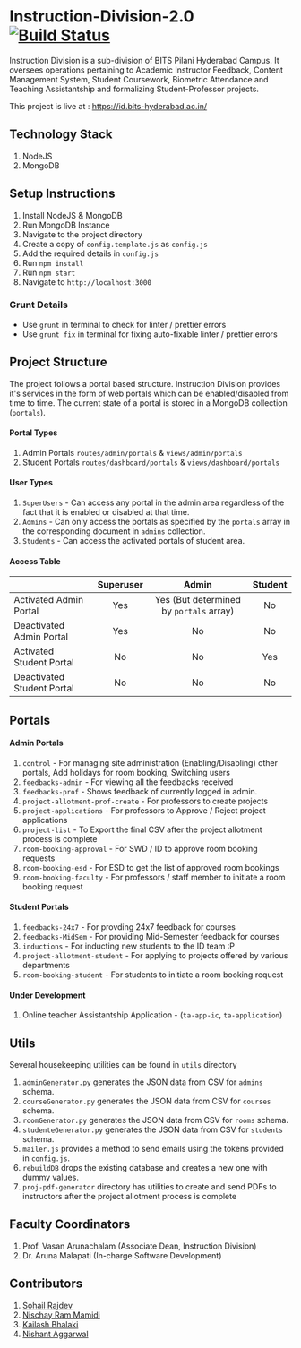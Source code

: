 # Instruction-Division-2.0 [![Build Status](https://travis-ci.com/ID-BPHC/Instruction-Division-2.0.svg?branch=master)](https://travis-ci.com/ID-BPHC/Instruction-Division-2.0)
Instruction Division is a sub-division of BITS Pilani Hyderabad Campus. It oversees operations pertaining to Academic Instructor Feedback, Content Management System, Student Coursework, Biometric Attendance and Teaching Assistantship and formalizing Student-Professor projects.

This project is live at : https://id.bits-hyderabad.ac.in/

## Technology Stack
1. NodeJS
1. MongoDB

## Setup Instructions
1. Install NodeJS & MongoDB
1. Run MongoDB Instance
1. Navigate to the project directory
1. Create a copy of `config.template.js` as `config.js`
1. Add the required details in `config.js`
1. Run `npm install`
1. Run `npm start`
1. Navigate to `http://localhost:3000`

### Grunt Details
* Use `grunt` in terminal to check for linter / prettier errors
* Use `grunt fix` in terminal for fixing auto-fixable linter / prettier errors

## Project Structure

The project follows a portal based structure. Instruction Division provides it's services in the form of web portals which can be enabled/disabled from time to time. The current state of a portal is stored in a MongoDB collection (`portals`). 

#### Portal Types
1. Admin Portals `routes/admin/portals` & `views/admin/portals`
1. Student Portals `routes/dashboard/portals` & `views/dashboard/portals`

#### User Types
1. `SuperUsers` - Can access any portal in the admin area regardless of the fact that it is enabled or disabled at that time.
1. `Admins` - Can only access the portals as specified by the `portals` array in the corresponding document in `admins` collection.
1. `Students` - Can access the activated portals of student area.

#### Access Table

|                             | Superuser     | Admin                                       |Student        |
| --------------------------- |:-------------:|:-------------------------------------------:|:-------------:|
| Activated Admin Portal      |Yes            |Yes (But determined by `portals` array)      |No             |
| Deactivated Admin Portal    |Yes            |No                                           |No             |
| Activated Student Portal    |No             |No                                           |Yes            |
| Deactivated Student Portal  |No             |No                                           |No             |

## Portals
#### Admin Portals
1. `control` - For managing site administration (Enabling/Disabling) other portals, Add holidays for room booking, Switching users
1. `feedbacks-admin` - For viewing all the feedbacks received
1. `feedbacks-prof` - Shows feedback of currently logged in admin.
1. `project-allotment-prof-create` - For professors to create projects
1. `project-applications` - For professors to Approve / Reject project applications
1. `project-list` - To Export the final CSV after the project allotment process is complete
1. `room-booking-approval` - For SWD / ID to approve room booking requests
1. `room-booking-esd` - For ESD to get the list of approved room bookings
1. `room-booking-faculty` - For professors / staff member to initiate a room booking request

#### Student Portals
1. `feedbacks-24x7` - For provding 24x7 feedback for courses
1. `feedbacks-MidSem` - For providing Mid-Semester feedback for courses
1. `inductions` - For inducting new students to the ID team :P
1. `project-allotment-student` - For applying to projects offered by various departments
1. `room-booking-student` - For students to initiate a room booking request

#### Under Development
1. Online teacher Assistantship Application - (`ta-app-ic`, `ta-application`)

## Utils
Several housekeeping utilities can be found in `utils` directory
1. `adminGenerator.py` generates the JSON data from CSV for `admins` schema.
1. `courseGenerator.py` generates the JSON data from CSV for `courses` schema.
1. `roomGenerator.py` generates the JSON data from CSV for `rooms` schema.
1. `studenteGenerator.py` generates the JSON data from CSV for `students` schema.
1. `mailer.js` provides a method to send emails using the tokens provided in `config.js`.
1. `rebuildDB` drops the existing database and creates a new one with dummy values.
1. `proj-pdf-generator` directory has utilities to create and send PDFs to instructors after the project allotment process is complete

## Faculty Coordinators
1. Prof. Vasan Arunachalam (Associate Dean, Instruction Division)
1. Dr. Aruna Malapati (In-charge Software Development)

## Contributors
1. [Sohail Rajdev](https://www.github.com/sohailrajdev97)
1. [Nischay Ram Mamidi](https://github.com/Nischay-Pro)
1. [Kailash Bhalaki](https://www.github.com/Kailash0311)
1. [Nishant Aggarwal](https://www.github.com/nish-sapio)
